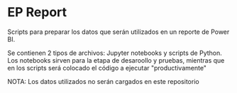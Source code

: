 # EP Report
Scripts para preparar los datos que serán utilizados en un reporte de Power BI.

Se contienen 2 tipos de archivos: Jupyter notebooks y scripts de Python. Los notebooks sirven para la etapa de desaroollo y pruebas, mientras que en los scripts será colocado el código a ejecutar "productivamente"





NOTA: Los datos utilizados no serán cargados en este repositorio
